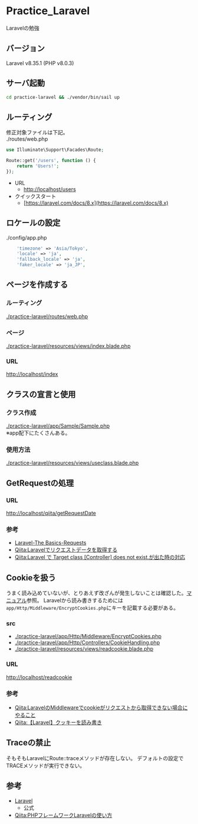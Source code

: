# Practice_Laravel
Laravelの勉強

## バージョン

Laravel v8.35.1 (PHP v8.0.3)

## サーバ起動

``` sh
cd practice-laravel && ./vendor/bin/sail up
```

## ルーティング

修正対象ファイルは下記。  
./routes/web.php

``` php : ./routes/web.php
use Illuminate\Support\Facades\Route;

Route::get('/users', function () {
    return 'Users!';
});
```

- URL
  - [http://localhost/users](http://localhost/users)
- クイックスタート
  - [https://laravel.com/docs/8.x](https://laravel.com/docs/8.x)

## ロケールの設定

./config/app.php

``` php : ./config/app.php
    'timezone' => 'Asia/Tokyo',
    'locale' => 'ja',
    'fallback_locale' => 'ja',
    'faker_locale' => 'ja_JP',
```

## ページを作成する

### ルーティング

[./practice-laravel/routes/web.php](./practice-laravel/routes/web.php)

### ページ

[./practice-laravel/resources/views/index.blade.php](./practice-laravel/resources/views/index.blade.php)

### URL

[http://localhost/index](http://localhost/index)

## クラスの宣言と使用

### クラス作成

[./practice-laravel/app/Sample/Sample.php](./practice-laravel/app/Sample/Sample.php)  
※app配下にたくさんある。

### 使用方法

[./practice-laravel/resources/views/useclass.blade.php](./practice-laravel/resources/views/useclass.blade.php)

## GetRequestの処理

### URL

[http://localhost/qiita/getRequestDate](http://localhost/qiita/getRequestDate)

### 参考

- [Laravel-The Basics-Requests](https://laravel.com/docs/8.x/requests)
- [Qiita:Laravelでリクエストデータを取得する](https://qiita.com/toontoon/items/eff426606ce0f194c345)
- [Qiita:Laravel で Target class \[Controller\] does not exist.が出た時の対応](https://qiita.com/tsig/items/bef5e7611c69e93a573e)

## Cookieを扱う

うまく読み込めていないが、とりあえず改ざんが発生しないことは確認した。[マニュアル](https://readouble.com/laravel/8.x/ja/requests.html)参照。
Laravelから読み書きするためには```app/Http/Middleware/EncryptCookies.php```にキーを記載する必要がある。

### src

- [./practice-laravel/app/Http/Middleware/EncryptCookies.php](./practice-laravel/app/Http/Middleware/EncryptCookies.php)
- [./practice-laravel/app/Http/Controllers/CookieHandling.php](./practice-laravel/app/Http/Controllers/CookieHandling.php)
- [./practice-laravel/resources/views/readcookie.blade.php](./practice-laravel/resources/views/readcookie.blade.php)

### URL

[http://localhost/readcookie](http://localhost/readcookie)

### 参考

- [Qiita:LaravelのMiddlewareでcookieがリクエストから取得できない場合にやること](https://qiita.com/pinekta/items/7ed2b73b90c7be8e5fe6)
- [Qiita:【Laravel】クッキーを読み書き](https://qiita.com/yktk435/items/c1391037a7fa70110337)

## Traceの禁止

そもそもLaravelにRoute::traceメソッドが存在しない。
デフォルトの設定でTRACEメソッドが実行できない。

## 参考

- [Laravel](https://laravel.com/)
  - 公式
- [Qiita:PHPフレームワークLaravelの使い方](https://qiita.com/toontoon/items/c4d0371e504c37f6576e)